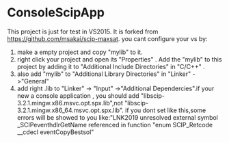 # ConsoleScipApp
This project is just for test in VS2015.  It is forked from https://github.com/msakai/scip-maxsat.
you cant configure your vs by:
1. make a empty project and copy "mylib" to it.
2. right click your project and open its "Properties" . Add the "mylib" to this project by adding it to 
   "Additional Include Directories" in "C/C++" .
3. also add "mylib" to "Additional Library Directories" in "Linker" ->"General"
4. add right .lib to "Linker" -> "Input" ->"Additional Dependercies".if your new a console application ,
   you should add "libscip-3.2.1.mingw.x86.msvc.opt.spx.lib",not "libscip-3.2.1.mingw.x86_64.msvc.opt.spx.lib".
   if you dont set like this,some errors will be showed to you like:"LNK2019	unresolved external 
   symbol _SCIPeventhdlrGetName referenced in function "enum SCIP_Retcode __cdecl eventCopyBestsol" 

